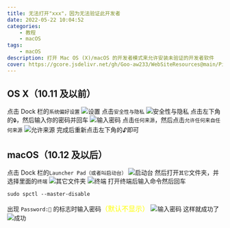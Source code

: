 ```yaml
---
title: 无法打开"xxx"，因为无法验证此开发者
date: 2022-05-22 10:04:52
categories: 
	- 教程
	- macOS
tags:
	- macOS
description: 打开 Mac OS (X)/macOS 的开发者模式来允许安装未验证的开发者软件
cover: https://gcore.jsdelivr.net/gh/Goo-aw233/WebSiteResources@main/Pics/macOSswit/macOSswit-top_img.png
---
```


## OS X（10.11 及以前）
点击 Dock 栏的<code>系统偏好设置</code>
![设置](https://gcore.jsdelivr.net/gh/Goo-aw233/WebSiteResources@main/Pics/macOSswit/macOSswit1.png)
点击<code>安全性与隐私</code>
![安全性与隐私](https://gcore.jsdelivr.net/gh/Goo-aw233/WebSiteResources@main/Pics/macOSswit/macOSswit2.png)
点击左下角的<code>🔒</code>，然后输入你的密码并回车
![输入密码](https://gcore.jsdelivr.net/gh/Goo-aw233/WebSiteResources@main/Pics/macOSswit/macOSswit3.png)
点击<code>任何来源</code>，然后点击<code>允许任何来自任何来源</code>
![允许来源](https://gcore.jsdelivr.net/gh/Goo-aw233/WebSiteResources@main/Pics/macOSswit/macOSswit4.png)
完成后重新点击左下角的<code>🔓</code>即可

## macOS（10.12 及以后）
点击 Dock 栏的<code>Launcher Pad（或者叫启动台）</code>
![启动台](https://gcore.jsdelivr.net/gh/Goo-aw233/WebSiteResources@main/Pics/macOSswit/macOSswit5.png)
然后打开<code>其它</code>文件夹，并选择里面的<code>终端</code>
![其它文件夹](https://gcore.jsdelivr.net/gh/Goo-aw233/WebSiteResources@main/Pics/macOSswit/macOSswit6.png)
![终端](https://gcore.jsdelivr.net/gh/Goo-aw233/WebSiteResources@main/Pics/macOSswit/macOSswit7.png)
打开终端后输入命令然后回车
````shell
sudo spctl --master-disable
````
出现 <code>Password:🔑</code> 的标志时输入密码<font size=3 color=yellow>（默认不显示）</font>
![输入密码](https://gcore.jsdelivr.net/gh/Goo-aw233/WebSiteResources@main/Pics/macOSswit/macOSswit8.png)
这样就成功了
![成功](https://gcore.jsdelivr.net/gh/Goo-aw233/WebSiteResources@main/Pics/macOSswit/macOSswit9.png)